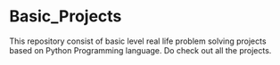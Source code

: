 # Basic_Projects
This repository consist of basic level real life problem solving projects based on Python Programming language.
Do check out all the projects.
